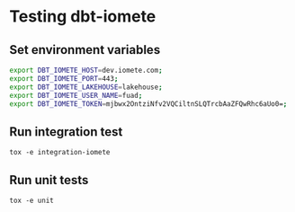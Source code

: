 # Testing dbt-iomete


## Set environment variables
```bash
export DBT_IOMETE_HOST=dev.iomete.com;
export DBT_IOMETE_PORT=443;
export DBT_IOMETE_LAKEHOUSE=lakehouse;
export DBT_IOMETE_USER_NAME=fuad;
export DBT_IOMETE_TOKEN=mjbwx2OntziNfv2VQCiltnSLQTrcbAaZFQwRhc6aUo0=;
```

## Run integration test

```shell
tox -e integration-iomete
```

## Run unit tests
```shell
tox -e unit
```